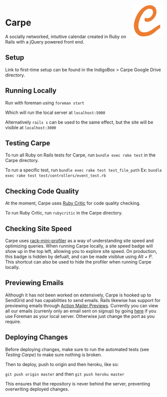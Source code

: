 <img src="app/assets/images/pages/JustTheLetter.png?raw=true" width="100" align="right">

# Carpe

A socially networked, intuitive calendar created in Ruby on Rails with a jQuery powered front end.

## Setup
Link to first-time setup can be found in the IndigoBox > Carpe Google Drive directory. 

## Running Locally
Run with foreman using `foreman start`

Which will run the local server at `localhost:5000`

Alternatively `rails s` can be used to the same effect, but the site will be visible at `localhost:3000`

## Testing Carpe

To run all Ruby on Rails tests for Carpe, run `bundle exec rake test` in the Carpe directory.

To run a specific test, run `bundle exec rake test test_file_path`
Ex: `bundle exec rake test test/controllers/event_test.rb`

## Checking Code Quality

At the moment, Carpe uses [Ruby Critic](https://github.com/whitesmith/rubycritic) for code quality checking.

To run Ruby Critic, run `rubycritic` in the Carpe directory.

## Checking Site Speed

Carpe uses [rack-mini-profiler](https://github.com/MiniProfiler/rack-mini-profiler) as a way of understanding site speed and optimizing queries. When running Carpe locally, a site speed badge will show up in the top left, allowing you to explore site speed. On production, this badge is hidden by defualt, and can be made visiblue using *Alt + P*. This shortcut can also be used to hide the profiler when running Carpe locally.

## Previewing Emails

Although it has not been worked on extensively, Carpe is hooked up to SendGrid and has capabilities to send emails. Rails likewise has support for previewing emails through [Action Mailer Previews](https://github.com/rails/rails/blob/master/guides/source/4_1_release_notes.md#action-mailer-previews). Currently you can view all our emails (currenly only an email sent on signup) by going [here](http://localhost:5000/rails/mailers/user_notifier) if you use Foreman as your local server. Otherwise just change the port as you require.

## Deploying Changes

Before deploying changes, make sure to run the automated tests (see _Testing Carpe_) to make sure nothing is broken.

Then to deploy, push to origin and then heroku, like so:

``
git push origin master
`` and then
``
git push heroku master
``

This ensures that the repository is never behind the server, preventing overwriting deployed changes.   
